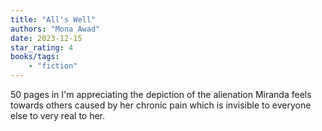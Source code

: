 ```yaml
---
title: "All's Well"
authors: "Mona Awad"
date: 2023-12-15
star_rating: 4
books/tags:
    - "fiction"
---
```

50 pages in I'm appreciating the depiction of the alienation Miranda feels towards others caused by her chronic pain which is invisible to everyone else to very real to her.
